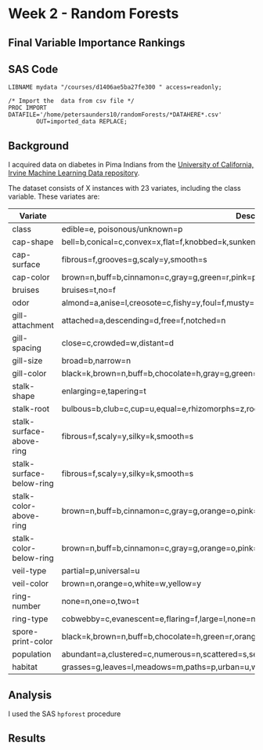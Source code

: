 # Week 2 - Random Forests

## Final Variable Importance Rankings

## SAS Code
```sas
LIBNAME mydata "/courses/d1406ae5ba27fe300 " access=readonly;

/* Import the  data from csv file */
PROC IMPORT DATAFILE='/home/petersaunders10/randomForests/*DATAHERE*.csv' 
        OUT=imported_data REPLACE;

```

## Background
I acquired data on diabetes in Pima Indians from the [University of California, Irvine Machine Learning Data repository](https://archive.ics.uci.edu/ml/datasets/Pima+Indians+Diabetes).

The dataset consists of X instances with 23 variates, including the class variable.  These variates are:

| Variate | Description |
| --- | --- |
|class | edible=e, poisonous/unknown=p |
|cap-shape|                bell=b,conical=c,convex=x,flat=f,knobbed=k,sunken=s|
|cap-surface|             fibrous=f,grooves=g,scaly=y,smooth=s|
|cap-color|                brown=n,buff=b,cinnamon=c,gray=g,green=r,pink=p,purple=u,red=e,white=w,yellow=y|
|bruises|                 bruises=t,no=f|
|odor|                     almond=a,anise=l,creosote=c,fishy=y,foul=f,musty=m,none=n,pungent=p,spicy=s|
|gill-attachment|          attached=a,descending=d,free=f,notched=n|
|gill-spacing|             close=c,crowded=w,distant=d|
|gill-size|                broad=b,narrow=n|
|gill-color|               black=k,brown=n,buff=b,chocolate=h,gray=g,green=r,orange=o,pink=p,purple=u,red=e,white=w,yellow=y|
|stalk-shape|              enlarging=e,tapering=t|
|stalk-root|               bulbous=b,club=c,cup=u,equal=e,rhizomorphs=z,rooted=r,missing=?|
|stalk-surface-above-ring| fibrous=f,scaly=y,silky=k,smooth=s|
|stalk-surface-below-ring| fibrous=f,scaly=y,silky=k,smooth=s|
|stalk-color-above-ring|   brown=n,buff=b,cinnamon=c,gray=g,orange=o,pink=p,red=e,white=w,yellow=y|
|stalk-color-below-ring|   brown=n,buff=b,cinnamon=c,gray=g,orange=o,pink=p,red=e,white=w,yellow=y|
|veil-type|                partial=p,universal=u|
|veil-color|               brown=n,orange=o,white=w,yellow=y|
|ring-number|              none=n,one=o,two=t|
|ring-type|                cobwebby=c,evanescent=e,flaring=f,large=l,none=n,pendant=p,sheathing=s,zone=z|
|spore-print-color|        black=k,brown=n,buff=b,chocolate=h,green=r,orange=o,purple=u,white=w,yellow=y|
|population|               abundant=a,clustered=c,numerous=n,scattered=s,several=v,solitary=y|
|habitat|                  grasses=g,leaves=l,meadows=m,paths=p,urban=u,waste=w,woods=d|



## Analysis

I used the SAS `hpforest` procedure 



## Results
